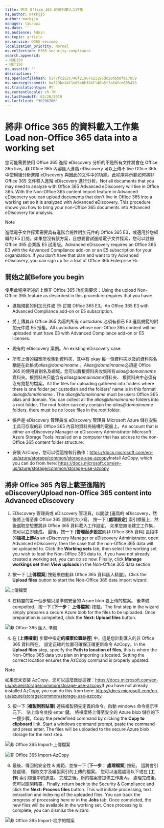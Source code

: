 ```yaml
---
title: 將非 Office 365 的資料載入工作集
ms.author: markjjo
author: markjjo
manager: laurawi
ms.date: ''
ms.audience: Admin
ms.topic: article
ms.service: O365-seccomp
localization_priority: Normal
ms.collection: M365-security-compliance
search.appverid:
- MOE150
- MET150
ms.assetid: ''
description: ''
ms.openlocfilehash: b177fc292c748f21907621196dc28d6b8fe17959
ms.sourcegitcommit: baf23be44f1ed5abbf84f140b5ffa64fce605478
ms.translationtype: MT
ms.contentlocale: zh-TW
ms.lasthandoff: 02/26/2019
ms.locfileid: "30296786"
---
```

# <a name="load-non-office-365-data-into-a-working-set"></a><span data-ttu-id="6d85c-102">將非 Office 365 的資料載入工作集</span><span class="sxs-lookup"><span data-stu-id="6d85c-102">Load non-Office 365 data into a working set</span></span>

<span data-ttu-id="6d85c-p101">您可能需要使用 Office 365 進階 eDiscovery 分析的不是所有文件將會在 Office 365 live。非 Office 365 內容匯入進階 eDiscovery 可以上傳不 live Office 365 中使用組分析進階 eDiscovery 與因此的文件中的功能。此程序將示範如何將非 Office 365 文件移入進階 eDiscovery 進行分析。</span><span class="sxs-lookup"><span data-stu-id="6d85c-p101">Not all documents that you may need to analyze with Office 365 Advanced eDiscovery will live in Office 365. With the Non-Office 365 content import feature in Advanced eDiscovery you can upload documents that don't live in Office 365 into a working set so it is analyzed with Advanced eDiscovery. This procedure shows you how to bring your non-Office 365 documents into Advanced eDiscovery for analysis.</span></span>

>[!Note]
><span data-ttu-id="6d85c-p102">進階電子文件探索需要具有進階合規性附加元件的 Office 365 E3，或適用於您組織的 E5 訂閱。如果您沒有該方案，且想要嘗試進階電子文件探索，您可以註冊 Office 365 企業版 E5 試用版。</span><span class="sxs-lookup"><span data-stu-id="6d85c-p102">Advanced eDiscovery requires an Office 365 E3 with the Advanced Compliance add-on or an E5 subscription for your organization. If you don't have that plan and want to try Advanced eDiscovery, you can sign up for a trial of Office 365 Enterprise E5.</span></span>

## <a name="before-you-begin"></a><span data-ttu-id="6d85c-108">開始之前</span><span class="sxs-lookup"><span data-stu-id="6d85c-108">Before you begin</span></span>
<span data-ttu-id="6d85c-109">使用此程序所述的上傳非 Office 365 功能需要您：</span><span class="sxs-lookup"><span data-stu-id="6d85c-109">Using the upload Non-Office 365 feature as described in this procedure requires that you have:</span></span>

- <span data-ttu-id="6d85c-110">進階規範的附加元件或 E5 訂閱 Office 365 E3。</span><span class="sxs-lookup"><span data-stu-id="6d85c-110">An Office 365 E3 with Advanced Compliance add-on or E5 subscription.</span></span>

- <span data-ttu-id="6d85c-111">將上傳其非 Office 365 內容的所有 custodians 必須有都已 E3 進階規範的附加元件或 E5 授權。</span><span class="sxs-lookup"><span data-stu-id="6d85c-111">All custodians whose non-Office 365 content will be uploaded must have E3 with Advanced Compliance add-on or E5 licenses.</span></span>

- <span data-ttu-id="6d85c-112">現有的 eDiscovery 案例。</span><span class="sxs-lookup"><span data-stu-id="6d85c-112">An existing eDiscovery case.</span></span>

- <span data-ttu-id="6d85c-p103">所有上傳的檔案所收集到資料夾，其中有 okay 每一個資料夾以及的資料夾名稱是在此格式*alias@domainname* 。*Alias@domainname*必須是 Office 365 的使用者別名及網域。您可以將根資料夾收集所有*alias@domainname*資料夾。根資料夾只能含有*alias@domainname*資料夾、 根資料夾中必須有沒有寬鬆的檔案。</span><span class="sxs-lookup"><span data-stu-id="6d85c-p103">All the files for uploading gathered into folders where there is one folder per custodian and the folders' name is in this format *alias@domainname* . The *alias@domainname* must be users Office 365 alias and domain. You can collect all the *alias@domainname* folders into a root folder. The root folder can only contain the *alias@domainname* folders, there must be no loose files in the root folder.</span></span>

- <span data-ttu-id="6d85c-117">帳戶是 eDiscovery 管理員或 eDiscovery 管理員 Microsoft Azure 儲存安裝工具可存取的非 Office 365 內容的資料夾結構的電腦上。</span><span class="sxs-lookup"><span data-stu-id="6d85c-117">An account that is either an eDiscovery Manager or eDiscovery Administrator Microsoft Azure Storage Tools installed on a computer that has access to the non-Office 365 content folder structure.</span></span>

- <span data-ttu-id="6d85c-118">安裝 AzCopy，您可以從這裡執行動作：https://docs.microsoft.com/en-us/azure/storage/common/storage-use-azcopy</span><span class="sxs-lookup"><span data-stu-id="6d85c-118">Install AzCopy, which you can do from here: https://docs.microsoft.com/en-us/azure/storage/common/storage-use-azcopy</span></span>

## <a name="upload-non-office-365-content-into-advanced-ediscovery"></a><span data-ttu-id="6d85c-119">將非 Office 365 內容上載至進階的 eDiscovery</span><span class="sxs-lookup"><span data-stu-id="6d85c-119">Upload non-Office 365 content into Advanced eDiscovery</span></span>

1. <span data-ttu-id="6d85c-p104">EDiscovery 管理員或 eDiscovery 管理員，以開啟 [進階的 eDiscovery，然後將上傳至非 Office 365 資料的大小寫。 按一下 [**處理設定**] 索引標籤上，然後選取您想要將非 Office 365 資料載入工作設定。 如果您無法建立工作集，您可以立即達成。 最後，按一下 [**管理起步設定**則非 Office 365 資料] 區段中的**檢視上傳**</span><span class="sxs-lookup"><span data-stu-id="6d85c-p104">As an eDiscovery Manager or eDiscovery Administrator, open Advanced eDiscovery, then the case that the non-Office 365 data will be uploaded to.  Click the **Working sets** tab, then select the working set you wish to load the Non-Office 365 data to.  If you have not already created a working set, you can do so now.  Finally, click **Manage workings set** then **View uploads** in the Non-Office 365 data section</span></span>

2. <span data-ttu-id="6d85c-124">按一下 [**上傳檔案**] 按鈕來啟動非 Office 365 資料匯入精靈]。</span><span class="sxs-lookup"><span data-stu-id="6d85c-124">Click the **Upload files** button to start the Non-Office 365 data import wizard.</span></span>

![上傳檔案](../media/574f4059-4146-4058-9df3-ec97cf28d7c7.png)

3. <span data-ttu-id="6d85c-p105">在精靈的第一個步驟只是準備安全的 Azure blob 要上傳的檔案。 後準備 compelted，按一下 [**下一步： 上傳檔案**] 按鈕。</span><span class="sxs-lookup"><span data-stu-id="6d85c-p105">The first step in the wizard simply prepares a secure Azure blob for the files to be uploaded.  Once preparation is compelted, click the **Next: Upload files** button.</span></span>

![非 Office 365 匯入-準備](../media/0670a347-a578-454a-9b3d-e70ef47aec57.png)
 
4. <span data-ttu-id="6d85c-p106">在 [**上傳檔案**] 步驟中指定**的檔案位置路徑**] 中，這是您計劃匯入的非 Office 365 資料所在。 設定正確的位置可確保正確更新命令 AzCopy。</span><span class="sxs-lookup"><span data-stu-id="6d85c-p106">In the **Upload files** step, specify the **Path to location of files**, this is where the Non-Office 365 data you plan on importing is located.  Setting the correct location ensures the AzCopy command is properly updated.</span></span>

> [!NOTE]
> <span data-ttu-id="6d85c-131">如果您未安裝 AzCopy，您可以這麼做從這裡：https://docs.microsoft.com/en-us/azure/storage/common/storage-use-azcopy</span><span class="sxs-lookup"><span data-stu-id="6d85c-131">If you have not already installed AzCopy, you can do this from here: https://docs.microsoft.com/en-us/azure/storage/common/storage-use-azcopy</span></span>

5. <span data-ttu-id="6d85c-p107">按一下 [**複製到剪貼簿**] 連結複製預先定義的命令。啟動 windows 命令提示字元下、 貼上命令並按 enter 鍵。 將檔案將上傳至安全的 Azure blob 儲存的下一個步驟。</span><span class="sxs-lookup"><span data-stu-id="6d85c-p107">Copy the predefined command by clicking the **Copy to clipboard** link. Start a windows command prompt, paste the command and press enter.  The files will be uploaded to the secure Azure blob storage for the next step.</span></span>

![非 Office 365 Import-上傳檔案](../media/3ea53b5d-7f9b-4dfc-ba63-90a38c14d41a.png)

![非 Office 365 Import-AzCopy](../media/504e2dbe-f36f-4f36-9b08-04aea85d8250.png)

6. <span data-ttu-id="6d85c-p108">最後，傳回給安全性 & 規範，並按一下 [**下一步： 處理檔案**] 按鈕。 這將會引發處理、 擷取文字及編製索引的上傳的檔案。 您可以追蹤處理以下或在 [**工作**] 索引標籤中的進度。 完成之後，新的檔案會提供工作集內。 處理完成後，您可以關閉精靈。</span><span class="sxs-lookup"><span data-stu-id="6d85c-p108">Finally, return back to the Security & Compliance and click the **Next: Process files** button.  This will initiate processing, text extraction and indexing of the uploaded files.  You can track the progress of processing here or in the **Jobs** tab.  Once completed, the new files will be available in the working set.  Once processing is complete, you can dismiss the wizard.</span></span>

![非 Office 365 Import-程序的檔案](../media/218b1545-416a-4a9f-9b25-3b70e8508f67.png)

